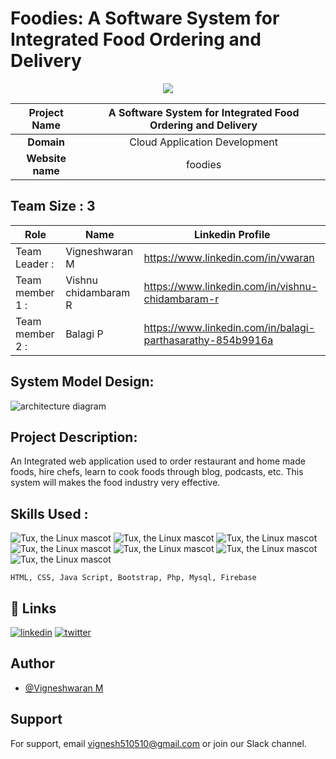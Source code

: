# Foodies: A Software System for Integrated Food Ordering and Delivery
<p align="center" float: left>
<img src="https://user-images.githubusercontent.com/103897625/228876935-367eba7e-d986-4a83-9212-a0654452c40e.gif"/>
</p> 


          
|      **Project Name**     | A Software System for Integrated Food Ordering and Delivery |
|:---------------------:|:------------------------------:|
|         **Domain**        |  Cloud Application Development |
|        **Website name**        |  foodies |


## __Team Size : 3__


|Role | Name | Linkedin Profile |
| ------------|---------------|---------------|
|Team Leader :| Vigneshwaran M| https://www.linkedin.com/in/vwaran |
|Team member 1 :| Vishnu chidambaram R| https://www.linkedin.com/in/vishnu-chidambaram-r|
|Team member 2 :| Balagi P | https://www.linkedin.com/in/balagi-parthasarathy-854b9916a |


## System Model Design:

![architecture diagram](https://user-images.githubusercontent.com/103897625/233459918-1df51789-e437-4fd4-9d65-97572f6e4c68.png)


## Project Description:
An Integrated web application used to order restaurant and home made foods, hire chefs, learn to cook foods through blog, podcasts, etc. This system will makes the food industry very effective.

## Skills Used :

![Tux, the Linux mascot](https://img.icons8.com/color/48/40C057/html-5--v1.png)   ![Tux, the Linux mascot](https://img.icons8.com/fluency/48/000000/css3.png) ![Tux, the Linux mascot](https://img.icons8.com/fluency/48/000000/javascript.png) ![Tux, the Linux mascot](https://www.php.net/images/logos/new-php-logo.svg) ![Tux, the Linux mascot](https://img.icons8.com/color/48/000000/bootstrap.png)  ![Tux, the Linux mascot](https://img.icons8.com/color/48/000000/mysql.png)  ![Tux, the Linux mascot](https://img.icons8.com/color/48/000000/firebase.png) 

    HTML, CSS, Java Script, Bootstrap, Php, Mysql, Firebase
 
## 🔗 Links
[![linkedin](https://img.shields.io/badge/linkedin-0A66C2?style=for-the-badge&logo=linkedin&logoColor=white)](https://www.linkedin.com/in/vwaran)
[![twitter](https://img.shields.io/badge/twitter-1DA1F2?style=for-the-badge&logo=twitter&logoColor=white)](https://twitter.com/)


## Author

- [@Vigneshwaran M](https://www.github.com/vicky-510)


## Support

For support, email vignesh510510@gmail.com or join our Slack channel.



    
